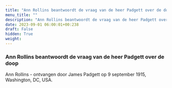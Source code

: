 ```yaml
---
title: "Ann Rollins beantwoordt de vraag van de heer Padgett over de doop"
menu_title: ""
description: "Ann Rollins beantwoordt de vraag van de heer Padgett over de doop"
date: 2023-09-01 06:00:01+00:238
draft: False
hidden: True
weight:
---
```

### Ann Rollins beantwoordt de vraag van de heer Padgett over de doop

Ann Rollins - ontvangen door James Padgett op 9 september 1915, Washington, DC, USA.
